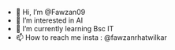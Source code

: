 - 👋 Hi, I’m @Fawzan09
- 👀 I’m interested in AI 
- 🌱 I’m currently learning Bsc IT
- 📫 How to reach me insta : @fawzanrhatwilkar

<!---
Fawzan09/Fawzan09 is a ✨ special ✨ repository because its `README.md` (this file) appears on your GitHub profile.
You can click the Preview link to take a look at your changes.
--->
